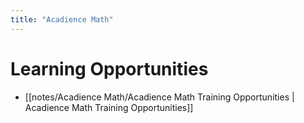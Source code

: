 ```yaml
---
title: "Acadience Math"
---
```


# Learning Opportunities

- [[notes/Acadience Math/Acadience Math Training Opportunities | Acadience Math Training Opportunities]]